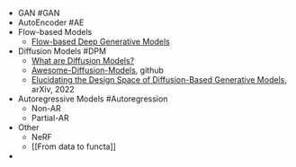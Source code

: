 - GAN #GAN
- AutoEncoder #AE
- Flow-based Models
	- [Flow-based Deep Generative Models](https://lilianweng.github.io/posts/2018-10-13-flow-models/)
- Diffusion Models #DPM
	- [What are Diffusion Models?](https://lilianweng.github.io/posts/2021-07-11-diffusion-models/)
	- [Awesome-Diffusion-Models](https://github.com/heejkoo/Awesome-Diffusion-Models), github
	- [Elucidating the Design Space of Diffusion-Based Generative Models](https://arxiv.org/abs/2206.00364), arXiv, 2022
- Autoregressive Models #Autoregression
	- Non-AR
	- Partial-AR
- Other
	- NeRF
	- [[From data to functa]]
-